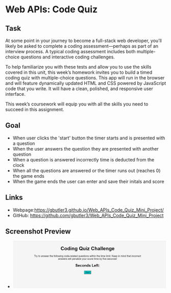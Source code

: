# Web APIs: Code Quiz

## Task

At some point in your journey to become a full-stack web developer, you’ll likely be asked to complete a coding assessment—perhaps as part of an interview process. A typical coding assessment includes both multiple-choice questions and interactive coding challenges.

To help familiarize you with these tests and allow you to use the skills covered in this unit, this week’s homework invites you to build a timed coding quiz with multiple-choice questions. This app will run in the browser and will feature dynamically updated HTML and CSS powered by JavaScript code that you write. It will have a clean, polished, and responsive user interface.

This week’s coursework will equip you with all the skills you need to succeed in this assignment.

## Goal

- When user clicks the 'start' button the timer starts and is presented with a question
- When the user answers the question they are presented with another question
- When a question is answered incorrectly time is deducted from the clock
- When all the questions are answered or the timer runs out (reaches 0) the game ends
- When the game ends the user can enter and save their initals and score

## Links

- Webpage:https://gbutler3.github.io/Web_APIs_Code_Quiz_Mini_Project/
- GitHub: https://github.com/gbutler3/Web_APIs_Code_Quiz_Mini_Project

## Screenshot Preview

- ![preview of web page](./assets/css/screenshot.PNG)
